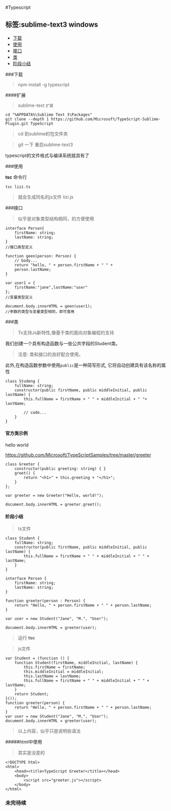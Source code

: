 #Typescript

标签:sublime-text3 windows
---

- [下载](#下载)
- [使用](#使用)
- [接口](#接口)
- [类](#类)
- [阶段小结](#阶段小结)


###下载

>npm install -g typescript

####扩展

>sublime-text ``扩展``

```
cd "%APPDATA%\Sublime Text 3\Packages"
git clone --depth 1 https://github.com/Microsoft/TypeScript-Sublime-Plugin.git TypeScript
```

>cd 到sublime的包文件夹

>git 一下 重启sublime-text3

typescript的文件格式与编译系统就具有了

###使用

**tsc** 命令行

```
tsc lizi.ts
```

>就会生成同名的js文件 lizi.js


###接口

>似乎是对象类型结构相同，的方便使用

```
interface Person{
	firstName: string;
	lastName: string;
}
//接口类型定义

function geen(person: Person) {
	// body...
	return "hello, " + person.firstName + " " +
	person.lastName;
}

var user1 = {
	firstName:"jane",lastName:"user"
};
//变量类型定义

document.body.innerHTML = geen(user1);
//参数的类型与变量类型相同，即可食用
```

###类

>Ts支持Js新特性,像基于类的面向对象编程的支持

我们创建一个具有构造函数与一些公共字段的Student类。

>注意: 类和接口的良好配合使用。

此外,在构造函数参数中使用``public``是一种简写形式, 它将自动创建具有该名称的属性 

```
class Studeng {
	fullName: string;
	constructor(public firstName, public middleInitial, public lastName) {
		this.fullName = firstName + " " + middleInitial + " "+ lastName;

		// code...
	}
}
```

#### 官方类示例

hello world

https://github.com/Microsoft/TypeScriptSamples/tree/master/greeter

```
class Greeter {
    constructor(public greeting: string) { }
    greet() {
        return "<h1>" + this.greeting + "</h1>";
    }
};

var greeter = new Greeter("Hello, world!");
    
document.body.innerHTML = greeter.greet();
```



#### 阶段小结

>ts文件

```
class Student {
    fullName: string;
    constructor(public firstName, public middleInitial, public lastName) {
        this.fullName = firstName + " " + middleInitial + " " + lastName;
    }
}

interface Person {
    firstName: string;
    lastName: string;
}

function greeter(person : Person) {
    return "Hello, " + person.firstName + " " + person.lastName;
}

var user = new Student("Jane", "M.", "User");

document.body.innerHTML = greeter(user);
```

> 运行 **tsc**

>js文件

```
var Student = (function () {
    function Student(firstName, middleInitial, lastName) {
        this.firstName = firstName;
        this.middleInitial = middleInitial;
        this.lastName = lastName;
        this.fullName = firstName + " " + middleInitial + " " + lastName;
    }
    return Student;
}());
function greeter(person) {
    return "Hello, " + person.firstName + " " + person.lastName;
}
var user = new Student("Jane", "M.", "User");
document.body.innerHTML = greeter(user);
```

> 以上内容，似乎只是说明些语法

#####html中使用

>其实是没差的

```
<!DOCTYPE html>
<html>
    <head><title>TypeScript Greeter</title></head>
    <body>
        <script src="greeter.js"></script>
    </body>
</html>
```

### 未完待续

